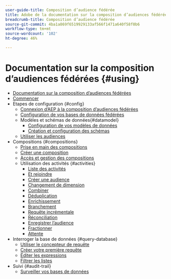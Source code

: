 ```yaml
---
user-guide-title: Composition d’audience fédérée
title: Adobe de la documentation sur la composition d’audiences fédérées
breadcrumb-title: Composition d’audience fédérée
source-git-commit: 4ba1a869f6519929133af566f1471a640f58f0b6
workflow-type: tm+mt
source-wordcount: '102'
ht-degree: 46%

---
```



# Documentation sur la composition d’audiences fédérées {#using}

+ [Documentation sur la composition d’audiences fédérées](home.md)
+ [Commencer](chapter1/newfile.md)
+ Etapes de configuration {#config}
   + [Connexion d’AEP à la composition d’audiences fédérées](connections/destinations.md)
   + [Configuration de vos bases de données fédérées](connections/federated-db.md)
   + Modèles et schémas de données{#datamodel}
      + [Configuration de vos modèles de données](data-management/gs-models.md)
      + [Création et configuration des schémas](customer/schemas.md)
   + [Utiliser les audiences](customer/audiences.md)
+ Compositions {#compositions}
   + [Prise en main des compositions](compositions/gs-compositions.md)
   + [Créer une composition](compositions/create-compositions.md)
   + [Accès et gestion des compositions](compositions/manage-compositions.md)
   + Utilisation des activités {#activities}
      + [Liste des activités](compositions/activities/about-activities.md)
      + [Et rejoindre](compositions/activities/and-join.md)
      + [Créer une audience](compositions/activities/build-audience.md)
      + [Changement de dimension](compositions/activities/change-dimension.md)
      + [Combiner](compositions/activities/combine.md)
      + [Déduplication](compositions/activities/deduplication.md)
      + [Enrichissement](compositions/activities/enrichment.md)
      + [Branchement](compositions/activities/fork.md)
      + [Requête incrémentale](compositions/activities/incremental-query.md)
      + [Réconciliation](compositions/activities/reconciliation.md)
      + [Enregistrer l’audience](compositions/activities/save-audience.md)
      + [Fractionner](compositions/activities/split.md)
      + [Attente](compositions/activities/wait.md)
+ Interroger la base de données {#query-database}
   + [Utiliser le concepteur de requête](query/query-modeler-overview.md)
   + [Créer votre première requête](query/build-query.md)
   + [Éditer les expressions](query/expression-editor.md)
   + [Filtrer les listes](query/filter.md)
+ Suivi {#audit-trail}
   + [Surveiller vos bases de données](admin/audit-trail.md)